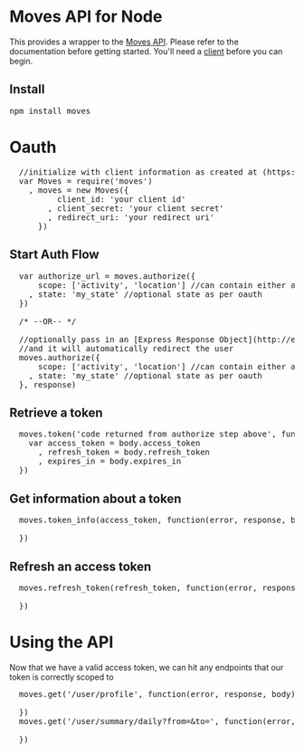Moves API for Node
==========
This provides a wrapper to the [Moves API](https://dev.moves-app.com/docs/api). Please refer to the documentation before getting started. You'll need a [client](https://dev.moves-app.com/clients) before you can begin.

Install
-------
<pre>
npm install moves
</pre>

Oauth
=====
<pre>
  //initialize with client information as created at (https://dev.moves-app.com/clients)
  var Moves = require('moves')
    , moves = new Moves({
          client_id: 'your client id'
        , client_secret: 'your client secret'
        , redirect_uri: 'your redirect uri'
      })
</pre>

Start Auth Flow
---------------
<pre>
  var authorize_url = moves.authorize({
      scope: ['activity', 'location'] //can contain either activity, location or both
    , state: 'my_state' //optional state as per oauth
  })
  
  /* --OR-- */
  
  //optionally pass in an [Express Response Object](http://expressjs.com/api.html#response)
  //and it will automatically redirect the user
  moves.authorize({
      scope: ['activity', 'location'] //can contain either activity, location or both
    , state: 'my_state' //optional state as per oauth
  }, response)
</pre>

Retrieve a token
----------------
<pre>
  moves.token('code returned from authorize step above', function(error, response, body) {
    var access_token = body.access_token
      , refresh_token = body.refresh_token
      , expires_in = body.expires_in
  })
</pre>
  
Get information about a token
-----------------------------
<pre>
  moves.token_info(access_token, function(error, response, body) {
    
  })
</pre>
  
Refresh an access token
-----------------------
<pre>
  moves.refresh_token(refresh_token, function(error, response, body) {
  
  })
</pre>
  
Using the API
=============
Now that we have a valid access token, we can hit any endpoints that our token is correctly scoped to
<pre>
  moves.get('/user/profile', function(error, response, body) {
  
  })
  moves.get('/user/summary/daily?from=<from>&to=<to>', function(error, response, body) {
  
  })
</pre>
